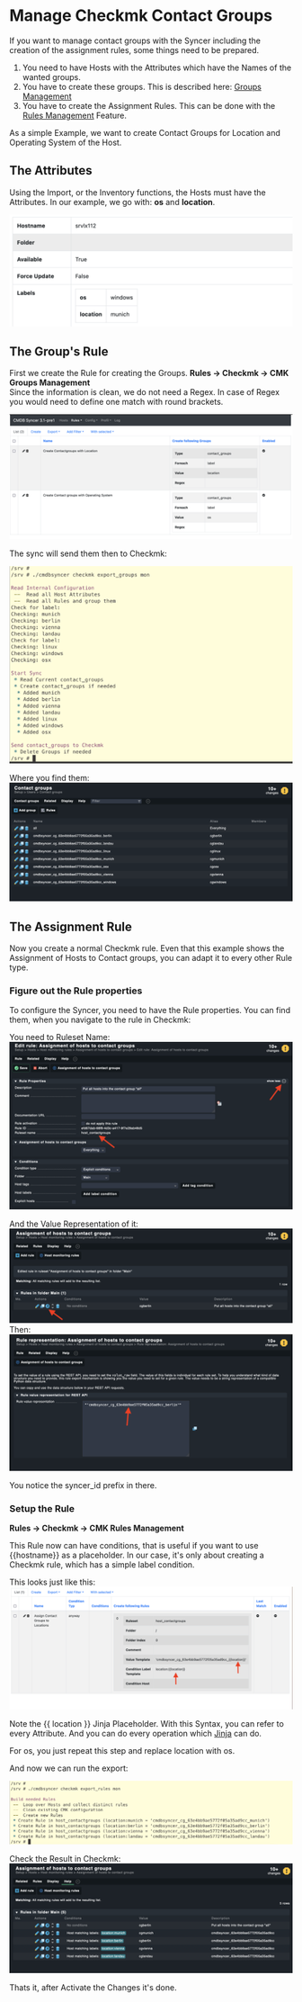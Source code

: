 # Manage Checkmk Contact Groups
If you want to manage contact groups with the Syncer including the creation of the assignment rules, some things need to be prepared.

1. You need to have Hosts with the Attributes which have the Names of the wanted groups.
2. You have to create these groups. This is described here: [Groups Management](groups_management.md)
3. You have to create the Assignment Rules. This can be done with the [Rules Management](rules_management.md) Feature.

As a simple Example, we want to create Contact Groups for Location and Operating System of the Host.

## The Attributes
Using the Import, or the Inventory functions, the Hosts must have the Attributes. In our example, we go with: **os** and **location**.

![](img/recipe_cg_1.png)


## The Group's Rule
First we create the Rule for creating the Groups.
**Rules → Checkmk → CMK Groups Management**<br>
Since the information is clean, we do not need a Regex. In case of Regex you would need to define one match with round brackets. 

![](img/recipe_cg_2.png)

The sync will send them then to Checkmk:

![](img/recipe_cg_3.png)

Where you find them:
![](img/recipe_cg_4.png)

## The Assignment Rule
Now you create a normal Checkmk rule. Even that this example shows the Assignment of Hosts to Contact groups, you can adapt it to every other Rule type.

### Figure out the Rule properties
To configure the Syncer, you need to have the Rule properties. You can find them, when you navigate to the rule in Checkmk:

You need to Ruleset Name:
![](img/recipe_cg_5.png)

And the Value Representation of it:
![](img/recipe_cg_6.png)
Then:
![](img/recipe_cg_7.png)

You notice the syncer_id prefix in there. 

### Setup the Rule
**Rules → Checkmk → CMK Rules Management**<br>

This Rule now can have conditions, that is useful if you want to use {{hostname}} as a placeholder.  In our case, it's only about creating a Checkmk rule, which has a simple label condition. 

This looks just like this:
![](img/recipe_cg_8.png)



Note the {{ location }} Jinja Placeholder. With this Syntax, you can refer to every Attribute. And you can do every operation which [Jinja](https://jinja.palletsprojects.com/) can do. 

For os, you just repeat this step and replace location with os.

And now we can run the export:

![](img/recipe_cg_9.png)

Check the Result in Checkmk:
![](img/recipe_cg_10.png)

Thats it, after Activate the Changes it's done.











